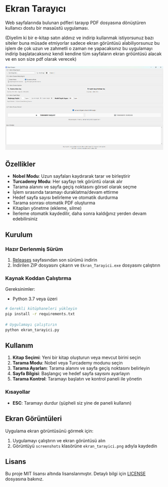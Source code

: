 # Ekran Tarayıcı

Web sayfalarında bulunan pdfleri tarayıp PDF dosyasına dönüştüren kullanıcı dostu bir masaüstü uygulaması.

(Diyelim ki bir e-kitap satın aldınız ve indirip kullanmak istiyorsunuz bazı siteler buna müsade etmiyorlar sadece ekran görüntüsü alabiliyorsunuz bu işlem de çok uzun ve zahmetli o zaman ne yapacaksınız bu uygulamayı indirip başlatacaksınız kendi kendine tüm sayfaların ekran gröüntüsü alacak ve en son size pdf olarak verecek)

![Ekran Tarayıcı](screenshots/ekran_tarayici.png)

## Özellikler

- **Nobel Modu**: Uzun sayfaları kaydırarak tarar ve birleştirir
- **Turcademy Modu**: Her sayfayı tek görüntü olarak alır
- Tarama alanını ve sayfa geçiş noktasını görsel olarak seçme
- İşlem sırasında taramayı duraklatma/devam ettirme
- Hedef sayfa sayısı belirleme ve otomatik durdurma
- Tarama sonrası otomatik PDF oluşturma
- Kitapları yönetme (ekleme, silme)
- İlerleme otomatik kaydedilir, daha sonra kaldığınız yerden devam edebilirsiniz

## Kurulum

### Hazır Derlenmiş Sürüm

1. [Releases](https://github.com/KULLANICI_ADINIZ/ekran-tarayici/releases) sayfasından son sürümü indirin
2. İndirilen ZIP dosyasını çıkarın ve `Ekran_Tarayici.exe` dosyasını çalıştırın

### Kaynak Koddan Çalıştırma

Gereksinimler:
- Python 3.7 veya üzeri

```bash
# Gerekli kütüphaneleri yükleyin
pip install -r requirements.txt

# Uygulamayı çalıştırın
python ekran_tarayici.py
```

## Kullanım

1. **Kitap Seçimi**: Yeni bir kitap oluşturun veya mevcut birini seçin
2. **Tarama Modu**: Nobel veya Turcademy modunu seçin
3. **Tarama Ayarları**: Tarama alanını ve sayfa geçiş noktasını belirleyin
4. **Sayfa Bilgisi**: Başlangıç ve hedef sayfa sayısını ayarlayın
5. **Tarama Kontrol**: Taramayı başlatın ve kontrol paneli ile yönetin

### Kısayollar

- **ESC**: Taramayı durdur (şüpheli siz yine de paneli kullanın)

## Ekran Görüntüleri

Uygulama ekran görüntüsünü görmek için:

1. Uygulamayı çalıştırın ve ekran görüntüsü alın
2. Görüntüyü `screenshots` klasörüne `ekran_tarayici.png` adıyla kaydedin

## Lisans

Bu proje MIT lisansı altında lisanslanmıştır. Detaylı bilgi için [LICENSE](LICENSE) dosyasına bakınız. 